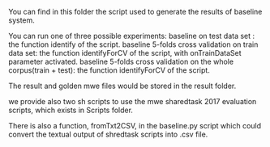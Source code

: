 You can find in this folder the script used to generate the results of baseline system. 

You can run one of three possible experiments: 
baseline on test data set : the function identify of the script.
baseline 5-folds cross validation on train data set: the function identifyForCV of the script, with onTrainDataSet parameter activated.
baseline 5-folds cross validation on the whole corpus(train + test): the function identifyForCV of the script.

The result and golden mwe files would be stored in the result folder. 

we provide also two sh scripts to use the mwe sharedtask 2017 evaluation scripts, which exists in Scripts folder.
 
 There is also a function, fromTxt2CSV, in the baseline.py script which could convert the textual output of shredtask scripts into .csv file.
